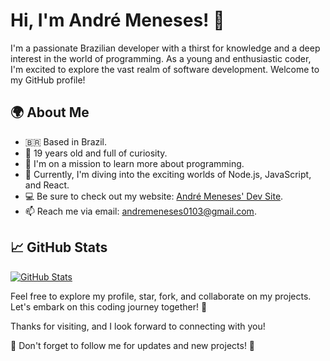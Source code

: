 <!-- Your Name and Introduction -->
# Hi, I'm André Meneses! 👋

I'm a passionate Brazilian developer with a thirst for knowledge and a deep interest in the world of programming. As a young and enthusiastic coder, I'm excited to explore the vast realm of software development. Welcome to my GitHub profile!

## 🌍 About Me

- 🇧🇷 Based in Brazil.
- 🎂 19 years old and full of curiosity.
- 👀 I'm on a mission to learn more about programming.
- 🌱 Currently, I'm diving into the exciting worlds of Node.js, JavaScript, and React.
- 💻 Be sure to check out my website: [André Meneses' Dev Site](https://andremenesesdev.vercel.app).
- 📫 Reach me via email: [andremeneses0103@gmail.com](mailto:andremeneses0103@gmail.com).


## 📈 GitHub Stats

[![GitHub Stats](https://github-readme-stats.vercel.app/api?username=AndreMeneses0103&show_icons=true&theme=synthwave)](https://github.com/AndreMeneses0103)


Feel free to explore my profile, star, fork, and collaborate on my projects. Let's embark on this coding journey together! 🚀

Thanks for visiting, and I look forward to connecting with you!

🌟 Don't forget to follow me for updates and new projects! 🌟
